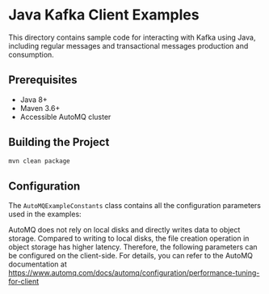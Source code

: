 # Java Kafka Client Examples

This directory contains sample code for interacting with Kafka using Java, including regular messages and transactional messages production and consumption.

## Prerequisites

- Java 8+
- Maven 3.6+
- Accessible AutoMQ cluster

## Building the Project

```bash
mvn clean package
```

## Configuration

The `AutoMQExampleConstants` class contains all the configuration parameters used in the examples:

AutoMQ does not rely on local disks and directly writes data to object storage. Compared to writing to local disks, the file creation operation in object storage has higher latency. Therefore, the following parameters can be configured on the client-side. For details, you can refer to the AutoMQ documentation at https://www.automq.com/docs/automq/configuration/performance-tuning-for-client